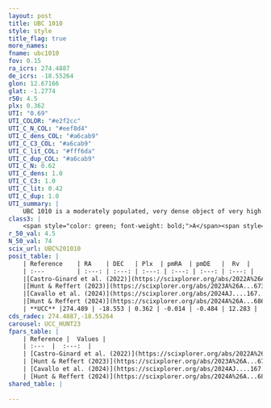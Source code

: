 ```yaml
---
layout: post
title: UBC 1010
style: style
title_flag: true
more_names: 
fname: ubc1010
fov: 0.15
ra_icrs: 274.4887
de_icrs: -18.55264
glon: 12.67166
glat: -1.2774
r50: 4.5
plx: 0.362
UTI: "0.69"
UTI_COLOR: "#e2f2cc"
UTI_C_N_COL: "#eef8d4"
UTI_C_dens_COL: "#a6cab9"
UTI_C_C3_COL: "#a6cab9"
UTI_C_lit_COL: "#fff6da"
UTI_C_dup_COL: "#a6cab9"
UTI_C_N: 0.62
UTI_C_dens: 1.0
UTI_C_C3: 1.0
UTI_C_lit: 0.42
UTI_C_dup: 1.0
UTI_summary: |
    UBC 1010 is a moderately populated, very dense object of very high C3 quality. It was recently reported in the literature.
class3: |
    <span style="color: green; font-weight: bold;">A</span><span style="color: green; font-weight: bold;">A</span>
r_50_val: 4.5
N_50_val: 74
scix_url: UBC%201010
posit_table: |
    | Reference    | RA    | DEC   | Plx  | pmRA  | pmDE   |  Rv  |
    | :---         | :---: | :---: | :---: | :---: | :---: | :---: |
    |[Castro-Ginard et al. (2022)](https://scixplorer.org/abs/2022A%26A...661A.118C) | 274.5 | -18.54 | 0.37 | -0.01 | -0.5 | -- |
    |[Hunt & Reffert (2023)](https://scixplorer.org/abs/2023A%26A...673A.114H) | 274.484 | -18.55 | 0.358 | -0.024 | -0.491 | 0.361 |
    |[Cavallo et al. (2024)](https://scixplorer.org/abs/2024AJ....167...12C) | 274.464 | -18.558 | 0.358 | -- | -- | -- |
    |[Hunt & Reffert (2024)](https://scixplorer.org/abs/2024A%26A...686A..42H) | 274.484 | -18.55 | 0.358 | -0.024 | -0.491 | 0.361 |
    | **UCC** |274.489 | -18.553 | 0.362 | -0.014 | -0.484 | 12.283 | 
cds_radec: 274.4887,-18.55264
carousel: UCC_HUNT23
fpars_table: |
    | Reference |  Values |
    | :---  |  :---:  |
    | [Castro-Ginard et al. (2022)](https://scixplorer.org/abs/2022A%26A...661A.118C) | `AV=1.084, Dist=2634, logAge=8.341` |
    | [Hunt & Reffert (2023)](https://scixplorer.org/abs/2023A%26A...673A.114H) | `AV50=1.581, diffAV50=1.948, MOD50=11.971, logAge50=7.939` |
    | [Cavallo et al. (2024)](https://scixplorer.org/abs/2024AJ....167...12C) | `AV50=2.1, dMod50=11.63, logAge50=7.74, [Fe/H]50=-0.34` |
    | [Hunt & Reffert (2024)](https://scixplorer.org/abs/2024A%26A...686A..42H) | `MassJ=798.351` |
shared_table: |
    
---
```

